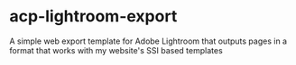 # acp-lightroom-export
A simple web export template for Adobe Lightroom that outputs pages in a format that works with my website's SSI based templates
